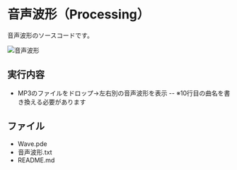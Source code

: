 # 音声波形（Processing）
音声波形のソースコードです。

![音声波形](https://user-images.githubusercontent.com/84171334/232210077-59644b8e-1843-4b4b-ab8b-2c0492b748c9.jpg)

## 実行内容
- MP3のファイルをドロップ→左右別の音声波形を表示
  -- ※10行目の曲名を書き換える必要があります

## ファイル
- Wave.pde
- 音声波形.txt
- README.md
